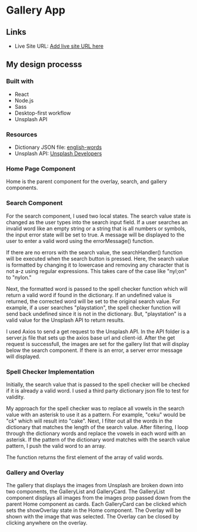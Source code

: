# Gallery App

## Links

- Live Site URL: [Add live site URL here](https://your-live-site-url.com)

## My design processs

### Built with

- React
- Node.js
- Sass
- Desktop-first workflow
- Unsplash API

### Resources

- Dictionary JSON file: [english-words](https://github.com/dwyl/english-words)
- Unsplash API: [Unsplash Developers](https://unsplash.com/developers)

### Home Page Component

Home is the parent component for the overlay, search, and gallery components.

### Search Component

For the search component, I used two local states. The search value state is changed as the user types into the search input field. If a user searches an invalid word like an empty string or a string that is all numbers or symbols, the input error state will be set to true. A message will be displayed to the user to enter a valid word using the errorMessage() function.

If there are no errors with the search value, the searchHandler() function will be executed when the search button is pressed. Here, the search value is formatted by changing it to lowercase and removing any character that is not a-z using regular expressions. This takes care of the case like "nyl;on" to "nylon."

Next, the formatted word is passed to the spell checker function which will return a valid word if found in the dictionary. If an undefined value is returned, the corrected word will be set to the original search value. For example, if a user searches "playstation", the spell checker function will send back undefined since it is not in the dictionary. But, "playstation" is a valid value for the Unsplash API to return results.

I used Axios to send a get request to the Unsplash API. In the API folder is a server.js file that sets up the axios base url and client-id. After the get request is successfull, the images are set for the gallery list that will display below the search component. If there is an error, a server error message will displayed.

### Spell Checker Implementation

Initially, the search value that is passed to the spell checker will be checked if it is already a valid word. I used a third party dictionary json file to test for validity.

My approach for the spell checker was to replace all vowels in the search value with an asterisk to use it as a pattern. For example, "ceku" would be "c*k*" which will result into "cake". Next, I filter out all the words in the dictionary that matches the length of the search value. After filtering, I loop through the dictionary words and replace the vowels in each word with an asterisk. If the pattern of the dictionary word matches with the search value pattern, I push the valid word to an array.

The function returns the first element of the array of valid words.

### Gallery and Overlay

The gallery that displays the images from Unsplash are broken down into two components, the GalleryList and GalleryCard. The GalleryList component displays all images from the images prop passed down from the parent Home component as cards. Each GalleryCard can be clicked which sets the showOverlay state in the Home component. The Overlay will be shown with the image that was selected. The Overlay can be closed by clicking anywhere on the overlay.
